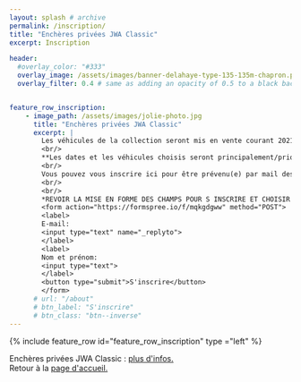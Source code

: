 ```yaml
---
layout: splash # archive
permalink: /inscription/
title: "Enchères privées JWA Classic"
excerpt: Inscription

header:
  #overlay_color: "#333"
  overlay_image: /assets/images/banner-delahaye-type-135-135m-chapron.png
  overlay_filter: 0.4 # same as adding an opacity of 0.5 to a black background


feature_row_inscription:
    - image_path: /assets/images/jolie-photo.jpg
      title: "Enchères privées JWA Classic"
      excerpt: |
        Les véhicules de la collection seront mis en vente courant 2021.<br/>
        <br/>
        **Les dates et les véhicules choisis seront principalement/prioritairement? communiqués par email aux inscrits.**<br/>
        <br/>
        Vous pouvez vous inscrire ici pour être prévenu(e) par mail des prochaines ventes.<br/>
        <br/>
        <br/>
        *REVOIR LA MISE EN FORME DES CHAMPS POUR S INSCRIRE ET CHOISIR UNE PHOTO*<br/>
        <form action="https://formspree.io/f/mqkgdgww" method="POST">
        <label>
        E-mail:
        <input type="text" name="_replyto">
        </label>
        <label>
        Nom et prénom:
        <input type="text">
        </label>
        <button type="submit">S'inscrire</button>
        </form>
      # url: "/about"
      # btn_label: "S'inscrire"
      # btn_class: "btn--inverse"
---
```

{% include feature_row id="feature_row_inscription" type ="left" %}

Enchères privées JWA Classic : [plus d'infos.](/vso2/) <br/>
Retour à la [page d'accueil.](/home/)
